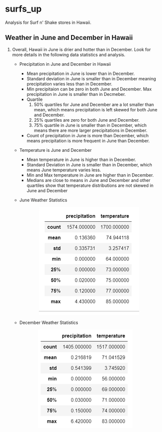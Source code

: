 # surfs_up

Analysis for Surf n' Shake stores in Hawaii.

## Weather in June and December in Hawaii

1. Overall, Hawaii in June is drier and hotter than in December. Look for more details in the following data statistics and analysis.

   - Precipitation in June and December in Hawaii
     - Mean precipitation in June is lower than in December. 
     - Standard deviation in June is smaller than in December meaning precipitation varies less than in December.
     - Min precipitaion can be zero in both June and December. Max precipitation in June is smaller than in Decmeber.
     - Quartile
       1. 50% quartiles for June and December are a lot smaller than mean, which means precipitation is left skewed for both June and December.
       2. 25% quartiles are zero for both June and December.
       3. 75% quartile in June is smaller than in December, which means there are more larger precipitations in December.
     - Count of precipitation in June is more than December, which means precipitation is more frequent in June than December.
  
   - Temperature is June and December
     - Mean temperature in June is higher than in December.
     - Standard Deviation in June is smaller than in December, which means June temperature varies less.
     - Min and Max temperature in June are higher than in December.
     - Medians are close to means in June and December and other quartiles show that temperature distributions are not skewed in June and December
 
   - June Weather Statistics

     <p align="center">
     <img src="https://github.com/karenmxm/surfs_up/blob/master/June.png">
     </p>

    - December Weather Statistics
     <p align="center">
     <img src="https://github.com/karenmxm/surfs_up/blob/master/December.png">
     </p>

